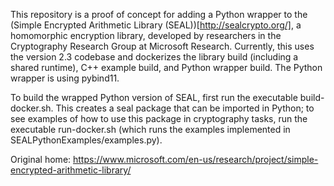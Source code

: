 This repository is a proof of concept for adding a Python wrapper to the
(Simple Encrypted Arithmetic Library (SEAL))[http://sealcrypto.org/], a homomorphic encryption library,
developed by researchers in the Cryptography Research Group at Microsoft Research. Currently, this uses
the version 2.3 codebase and dockerizes the library build (including a shared runtime), C++ example build,
and Python wrapper build. The Python wrapper is using pybind11.

To build the wrapped Python version of SEAL, first run the executable build-docker.sh. This creates a seal
package that can be imported in Python; to see examples of how to use this package in cryptography tasks,
run the executable run-docker.sh (which runs the examples implemented in SEALPythonExamples/examples.py).

Original home: https://www.microsoft.com/en-us/research/project/simple-encrypted-arithmetic-library/

